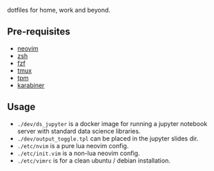 dotfiles for home, work and beyond.

## Pre-requisites

- [neovim](https://neovim.io/)
- [zsh](https://ohmyz.sh/)
- [fzf](https://github.com/junegunn/fzf)
- [tmux](https://github.com/tmux/tmux)
- [tpm](https://github.com/tmux-plugins/tpm)
- [karabiner](https://github.com/pqrs-org/Karabiner-Elements)

## Usage

- `./dev/ds_jupyter` is a docker image for running a jupyter notebook server with standard
  data science libraries.
- `./dev/output_toggle.tpl` can be placed in the jupyter slides dir.
- `./etc/nvim` is a pure lua neovim config.
- `./etc/init.vim` is a non-lua neovim config.
- `./etc/vimrc` is for a clean ubuntu / debian installation.
